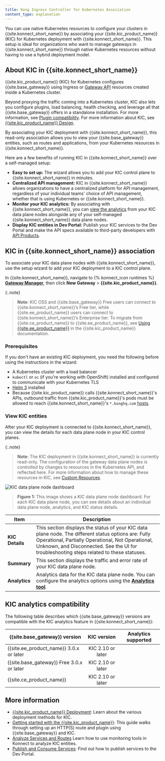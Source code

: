 ```yaml
---
title: Kong Ingress Controller for Kubernetes Association
content_type: explanation
---
```


You can use native Kubernetes resources to configure your clusters in {{site.konnect_short_name}} by associating your {{site.kic_product_name}} (KIC) for Kubernetes deployment with {{site.konnect_short_name}}. 
This setup is ideal for organizations who want to manage gateways in {{site.konnect_short_name}} through native Kubernetes resources without having to use a hybrid deployment model. 


## About KIC in {{site.konnect_short_name}}

{{site.kic_product_name}} (KIC) for Kubernetes configures {{site.base_gateway}} using Ingress or [Gateway API](https://gateway-api.sigs.k8s.io/) resources created inside a Kubernetes cluster. 

Beyond proxying the traffic coming into a Kubernetes cluster, KIC also lets you configure plugins, load balancing, health checking, and leverage all that {{site.base_gateway}} offers in a standalone installation. For more information, see [Plugin compatibility](/konnect/compatibility/#plugin-compatibility). For more information about KIC, see [{{site.kic_product_name}} Design](/kubernetes-ingress-controller/latest/concepts/design/). 

By associating your KIC deployment with {{site.konnect_short_name}}, this read-only association allows you to view your {{site.base_gateway}} entities, such as routes and applications, from your Kubernetes resources in {{site.konnect_short_name}}.  

Here are a few benefits of running KIC in {{site.konnect_short_name}} over a self-managed setup:
* **Easy to set up:** The wizard allows you to add your KIC control plane to {{site.konnect_short_name}} in minutes.
* **Centralized API management:** KIC in {{site.konnect_short_name}} allows organizations to have a centralized platform for API management, regardless of your individual teams' choice of API management, whether that is using Kubernetes or {{site.konnect_short_name}}. 
* **Monitor your KIC analytics:** By associating with {{site.konnect_short_name}}, you can [view the analytics](/konnect/analytics/) from your KIC data plane nodes alongside any of your self-managed {{site.konnect_short_name}} data plane nodes. 
* **Display KIC entities in Dev Portal:** Publish your KIC services to the Dev Portal and make the API specs available to third-party developers with [API Products](/konnect/api-products/).

## KIC in {{site.konnect_short_name}} association

To associate your KIC data plane nodes with {{site.konnect_short_name}}, use the setup wizard to add your KIC deployment to a KIC control plane.  

In {{site.konnect_short_name}}, navigate to {% konnect_icon runtimes %} **[Gateway Manager](https://cloud.konghq.com/gateway-manager)**, then click **New Gateway** > **{{site.kic_product_name}}**.

{:.note}
> **Note**: KIC OSS and {{site.base_gateway}} Free users can connect to {{site.konnect_short_name}}’s Free tier, while {{site.ee_product_name}} users can connect to {{site.konnect_short_name}}’s Enterprise tier. To migrate from {{site.ce_product_name}} to {{site.ee_product_name}}, see [Using {{site.ee_product_name}}](/kubernetes-ingress-controller/latest/guides/choose-gateway-image/) in the {{site.kic_product_name}} documentation.

### Prerequisites

If you don't have an existing KIC deployment, you need the following before using the instructions in the wizard:
*  A Kubernetes cluster with a load balancer
* `kubectl` or `oc` (if you're working with OpenShift) installed and configured to communicate with your Kubernetes TLS
* [Helm 3](https://helm.sh/docs/intro/install/) installed
* Because {{site.kic_product_name}} calls {{site.konnect_short_name}}'s APIs, outbound traffic from {{site.kic_product_name}}'s pods must be allowed to reach {{site.konnect_short_name}}'s `*.konghq.com` [hosts](/konnect/network#hostnames).

### View KIC entities

After your KIC deployment is connected to {{site.konnect_short_name}}, you can view the details for each data plane node in your KIC control planes. 

{:.note}
> **Note**: The KIC deployment in {{site.konnect_short_name}} is currently read-only. The configuration of the gateway data plane nodes is controlled by changes to resources in the Kubernetes API, and reflected here. For more information about how to manage these resources in KIC, see [Custom Resources](/kubernetes-ingress-controller/latest/concepts/custom-resources/).

![KIC data plane node dashboard](/assets/images/products/konnect/gateway-manager/konnect-runtime-instance-kic.png)
> **Figure 1:** This image shows a KIC data plane node dashboard. For each KIC data plane node, you can see details about an individual data plane node, analytics, and KIC status details.

Item | Description
------|------------
**KIC Details** | This section displays the status of your KIC data plane node. The different status options are: Fully Operational, Partially Operational, Not Operational, Unknown, and Disconnected. See the UI for troubleshooting steps related to these statuses. 
**Summary** | This section displays the traffic and error rate of your KIC data plane node.  
**Analytics** | Analytics data for the KIC data plane node. You can configure the analytics options using the [**Analytics tool**](/konnect/analytics/). 

## KIC analytics compatibility

The following table describes which {{site.base_gateway}} versions are compatible with the KIC analytics feature in {{site.konnect_short_name}}:

| {{site.base_gateway}} version  | KIC version | Analytics supported | 
|--------------------------------|:---------------------:|---------------
| {{site.ee_product_name}} 3.0.x or later | KIC 2.10 or later | <i class="fa fa-check"></i>
| {{site.base_gateway}} Free 3.0.x or later | KIC 2.10 or later | <i class="fa fa-check"></i>
| {{site.ce_product_name}} | KIC 2.10 or later | <i class="fa fa-times"></i>

## More information

* [{{site.kic_product_name}} Deployment](/kubernetes-ingress-controller/latest/concepts/deployment/):
    Learn about the various deployment methods for KIC. 
* [Getting started with the {{site.kic_product_name}}](/kubernetes-ingress-controller/latest/guides/getting-started/):
    This guide walks through setting up an HTTP(S) route and plugin using {{site.base_gateway}} and KIC.
* [Analyze Services and Routes](/konnect/analytics/)
    Learn how to use monitoring tools in Konnect to analyze KIC entities.
* [Publish and Consume Services](/konnect/getting-started/publish-service/):
    Find out how to publish services to the Dev Portal.
